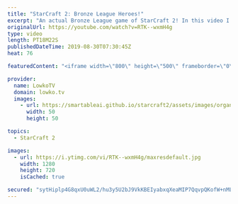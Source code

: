 ```yaml
---
title: "StarCraft 2: Bronze League Heroes!"
excerpt: "An actual Bronze League game of StarCraft 2! In this video I commentate a game between RewaS and Papak. It's time for Bronze League Heroes.  Get exclusive content & support my work: http://www.patreon.com/lowkotv  If you have an awesome replay of StarCraft 2 that you think is worth casting, you can send"
originalUrl: https://youtube.com/watch?v=RTK--wxmH4g
type: video
length: PT18M22S
publishedDateTime: 2019-08-30T07:30:45Z
heat: 76

featuredContent: "<iframe width=\"800\" height=\"500\" frameborder=\"0\" src=\"https://www.youtube.com/embed/RTK--wxmH4g\" allow=\"accelerometer; autoplay; encrypted-media; gyroscope; picture-in-picture\" allowfullscreen></iframe>"

provider:
  name: LowkoTV
  domain: lowko.tv
  images:
    - url: https://smartableai.github.io/starcraft2/assets/images/organizations/lowko.tv-50x50.jpg
      width: 50
      height: 50

topics:
  - StarCraft 2

images:
  - url: https://i.ytimg.com/vi/RTK--wxmH4g/maxresdefault.jpg
    width: 1280
    height: 720
    isCached: true

secured: "sytHiplp4G8qxU0uWL2/hu3y5U2bJ9VkKBEIyabxqXeaMIP7QqvpQKofW+nMLLGPh4N1p0dVsHewai8osdSaK5YMr6pXQVuZ2Yxyqx8v9qyYHWWFyAHdcYPOLOLQ9AQICwPv2N+0pcQK2qXWRgf8AB/NSpUkqB4+DEjUIO0E1NG+yBnJxt5hbjsm5tA1o7WB4yY2Sxtwdow8JaikQ5RXdI3WLUjTwyMEF2uoWmhLC3Vgfkjgs8cG6flCWTZcCIodftD/xPQdqrjoHE6Z8cNLHWomZgtaUntGX0SJCzbJBO8PV2uh2wXRWlxPcFPHhODuzcQ040MhFl4dnBWba7VOK8ikMz3dJJ4L5fTF4y5770WT1oE4vAlAuyhS9PMhOA2uJwlAaWdILhB5TDhdRYKeT5ygUslPmjXhFPZ/luShvUnuYflBLLhCb+nBWfYVqaEM;3OPsdYeYCc7AiydgGJHArw=="
---
```


